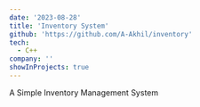 ```yaml
---
date: '2023-08-28'
title: 'Inventory System'
github: 'https://github.com/A-Akhil/inventory'
tech:
  - C++
company: ''
showInProjects: true
---
```


A Simple Inventory Management System
